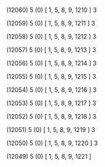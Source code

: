 (12060) 5 (0) [ 1, 5, 8, 9, 1210 ] 3 


(12059) 5 (0) [ 1, 5, 8, 9, 1211 ] 3 


(12058) 5 (0) [ 1, 5, 8, 9, 1212 ] 3 


(12057) 5 (0) [ 1, 5, 8, 9, 1213 ] 3 


(12056) 5 (0) [ 1, 5, 8, 9, 1214 ] 3 


(12055) 5 (0) [ 1, 5, 8, 9, 1215 ] 3 


(12054) 5 (0) [ 1, 5, 8, 9, 1216 ] 3 


(12053) 5 (0) [ 1, 5, 8, 9, 1217 ] 3 


(12052) 5 (0) [ 1, 5, 8, 9, 1218 ] 3 


(12051) 5 (0) [ 1, 5, 8, 9, 1219 ] 3 


(12050) 5 (0) [ 1, 5, 8, 9, 1220 ] 3 


(12049) 5 (0) [ 1, 5, 8, 9, 1221 ]  

